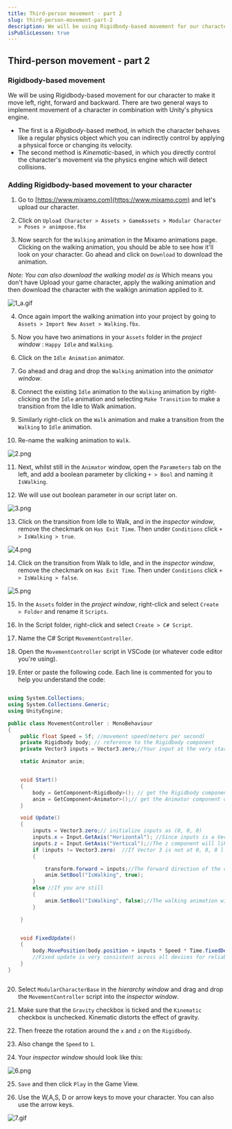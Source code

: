 ```yaml
---
title: Third-person movement - part 2
slug: third-person-movement-part-2
description: We will be using Rigidbody-based movement for our character to make it move left, right, forward and backward. There are two general ways (*Rigidbody*-based method and *Kinematic*-based) to implement movement of a character in combination with Unity's physics engine.
isPublicLesson: true
---
```


## Third-person movement - part 2

### Rigidbody-based movement

We will be using Rigidbody-based movement for our character to make it move left, right, forward and backward. There are two general ways to implement movement of a character in combination with Unity's physics engine. 
- The first is a *Rigidbody*-based method, in which the character behaves like a regular physics object which you can indirectly control by applying a physical force or changing its velocity. 
- The second method is *Kinematic*-based, in which you directly control the character's movement via the physics engine which will detect collisions.

### Adding Rigidbody-based movement to your character

[comment]: <GM: why are we uploading the character? I got as far as Upload a Character / Select character file and then browsed to animpose.fbx but got an error message about skeleton map: We are  uploading our chaarcter as this is another way of seeing how the animation will look on the character. Can you please try with the Chrome browser>
1.  Go to [](https://www.mixamo.com/)[https://www.mixamo.com](https://www.mixamo.com) and let's upload our character.

2.  Click on `Upload Character > Assets > GameAssets > Modular Character > Poses > animpose.fbx`

3.  Now search for the `Walking` animation in the Mixamo animations page. Clicking on the walking animation, you should be able to see how it'll look on your character. Go ahead and click on `Download` to download the animation.

[comment]: <GM: what does this mean? - Addressed, added an explanation,  also in reply to line #11 if it didnt work for you by uploading the character then you can just download the animation and import it into the game>
_Note: You can also download the walking model as is_ Which means you don't have Upload your game character, apply the walking animation and then download the character with the walkign animation applied to it. 

![1_a.gif](public/assets/1_a.gif)

4.  Once again import the walking animation into your project by going to `Assets > Import New Asset > Walking.fbx`.
    
5.  Now you have two animations in your `Assets` folder in the _project window_ : `Happy Idle` and `Walking`.
    
6.  Click on the `Idle Animation` animator.
    
7.  Go ahead and drag and drop the `Walking` animation into the _animator window_.
    
8.  Connect the existing `Idle` animation to the `Walking` animation by right-clicking on the `Idle` animation and selecting `Make Transition` to make a transition from the Idle to Walk animation.
    
9.  Similarly right-click on the `Walk` animation and make a transition from the `Walking` to `Idle` animation.
    
10.  Re-name the walking animation to `Walk`.

![2.png](public/assets/2.png)

[comment]: <GM: note the name is IsWalking in script and isWalking here - breaks it. I have changed it to IsWalking here: Addressed: Thanks!>

[comment]: <GM: do we tick the box next to the boolean or not? Addressed: no>

11.  Next, whilst still in the `Animator` window, open the `Parameters` tab on the left, and add a boolean parameter by clicking `+ > Bool` and naming it `IsWalking`.
    
12.  We will use out boolean parameter in our script later on.
    

![3.png](public/assets/3.png)

13. Click on the transition from Idle to Walk, and in the _inspector window_, remove the checkmark on `Has Exit Time`. Then under `Conditions` click `+  > IsWalking > true`.

![4.png](public/assets/4.png)

14. Click on the transition from Walk to Idle, and in the _inspector window_, remove the checkmark on `Has Exit Time`. Then under `Conditions` click `+  > IsWalking > false`.

![5.png](public/assets/5.png)

15.  In the `Assets` folder in the _project window_, right-click and select `Create > Folder` and rename it `Scripts`. 
    
16.  In the Script folder, right-click and select `Create > C# Script`. 
    
17.  Name the C# Script `MovementController`.
    
18.  Open the `MovementController` script in VSCode (or whatever code editor you're using).
    
19.  Enter or paste the following code. Each line is commented for you to help you understand the code:
    

```csharp

using System.Collections;
using System.Collections.Generic;
using UnityEngine;

public class MovementController : MonoBehaviour
{
    public float Speed = 5f; //movement speed(meters per second)
    private Rigidbody body; // reference to the Rigidbody component
    private Vector3 inputs = Vector3.zero;//Your input at the very start will be zero. 

    static Animator anim;


    void Start()
    {
        body = GetComponent<Rigidbody>(); // get the Rigidbody component of the character game object
        anim = GetComponent<Animator>();// get the Animator component of the character game object
    }

    void Update()
    {
        inputs = Vector3.zero;// initialize inputs as (0, 0, 0)
        inputs.x = Input.GetAxis("Horizontal"); //Since inputs is a Vector3, the x component will be the A and D keys.
        inputs.z = Input.GetAxis("Vertical");//The z component will likewise be the W and S keys.
        if (inputs != Vector3.zero)  //If Vector 3 is not at 0, 0, 0 l the below code will be run.
        {

            transform.forward = inputs;//The forward direction of the character (the blue arrow) will face towards the magnitude of your inputs.
            anim.SetBool("IsWalking", true);
        }
        else //If you are still
        {
            anim.SetBool("IsWalking", false);//The walking animation will shut down. You will get an idle state
        }

    }


    void FixedUpdate()
    {
        body.MovePosition(body.position + inputs * Speed * Time.fixedDeltaTime);//Fixed updates are always used for rigidbody controllers. Update depends on the frames per second.
        //Fixed update is very consistent across all devices for reliable gameplay.
    }
}



```

20.  Select `ModularCharacterBase` in the _hierarchy window_ and drag and drop the `MovementController` script into the _inspector window_.
    
21.  Make sure that the `Gravity` checkbox is ticked and the `Kinematic` checkbox is unchecked. Kinematic distorts the effect of gravity.
    
22.  Then freeze the rotation around the `x` and `z` on the `Rigidbody`.
    
23.  Also change the `Speed` to `1`.
    
24.  Your _inspector window_ should look like this:
    

![6.png](public/assets/6.png)

25.  `Save` and then click `Play` in the Game View.
    
26.  Use the W,A,S, D or arrow keys to move your character. You can also use the arrow keys.
    

![7.gif](public/assets/7.gif)
